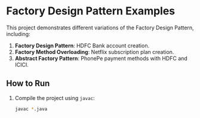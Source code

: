 # Factory Design Pattern Examples

This project demonstrates different variations of the Factory Design Pattern, including:

1. **Factory Design Pattern**: HDFC Bank account creation.
2. **Factory Method Overloading**: Netflix subscription plan creation.
3. **Abstract Factory Pattern**: PhonePe payment methods with HDFC and ICICI.

## How to Run

1. Compile the project using `javac`:
   ```sh
   javac *.java
